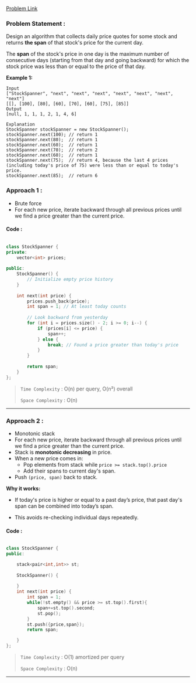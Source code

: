 [Problem Link](https://leetcode.com/problems/online-stock-span/description/)
### Problem Statement : 

Design an algorithm that collects daily price quotes for some stock and returns **the span** of that stock's price for the current day.

The **span** of the stock's price in one day is the maximum number of consecutive days (starting from that day and going backward) for which the stock price was less than or equal to the price of that day.

**Example 1:**

```
Input
["StockSpanner", "next", "next", "next", "next", "next", "next", "next"]
[[], [100], [80], [60], [70], [60], [75], [85]]
Output
[null, 1, 1, 1, 2, 1, 4, 6]

Explanation
StockSpanner stockSpanner = new StockSpanner();
stockSpanner.next(100); // return 1
stockSpanner.next(80);  // return 1
stockSpanner.next(60);  // return 1
stockSpanner.next(70);  // return 2
stockSpanner.next(60);  // return 1
stockSpanner.next(75);  // return 4, because the last 4 prices (including today's price of 75) were less than or equal to today's price.
stockSpanner.next(85);  // return 6
```

### Approach 1 :
- Brute force
- For each new price, iterate backward through all previous prices until we find a price greater than the current price.

#### Code :

```cpp

class StockSpanner {
private:
    vector<int> prices;
    
public:
    StockSpanner() {
        // Initialize empty price history
    }
    
    int next(int price) {
        prices.push_back(price);
        int span = 1; // At least today counts
        
        // Look backward from yesterday
        for (int i = prices.size() - 2; i >= 0; i--) {
            if (prices[i] <= price) {
                span++;
            } else {
                break; // Found a price greater than today's price
            }
        }
        
        return span;
    }
};
```

> `Time Complexity` : O(n) per query, O(n²) overall
> 
> `Space Complexity` : O(n) 


---

###  Approach 2 :

- Monotonic stack
- For each new price, iterate backward through all previous prices until we find a price greater than the current price.
- Stack is **monotonic decreasing** in price.
- When a new price comes in:
    - Pop elements from stack while `price >= stack.top().price`
    - Add their spans to current day's span.
- Push `(price, span)` back to stack.

**Why it works:**

- If today's price is higher or equal to a past day’s price, that past day's span can be combined into today’s span.
    
- This avoids re-checking individual days repeatedly.

#### Code :

```cpp

class StockSpanner {
public:

    stack<pair<int,int>> st;
    
    StockSpanner() {
        
    }
    int next(int price) {
        int span = 1;
        while(!st.empty() && price >= st.top().first){
            span+=st.top().second;
            st.pop();
        }
        st.push({price,span});
        return span;

    }
};

```


> `Time Complexity` : O(1) amortized per query
> 
> `Space Complexity` : O(n)

---

